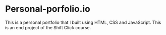 # Personal-porfolio.io
This is a personal portfolio that I built using HTML, CSS and JavaScript. This is an end project of the Shift Click course.